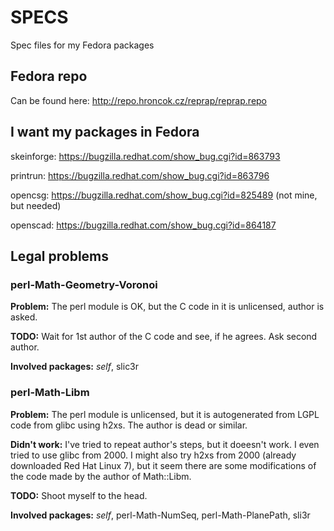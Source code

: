 SPECS
=====

Spec files for my Fedora packages

Fedora repo
-----------

Can be found here: http://repo.hroncok.cz/reprap/reprap.repo

I want my packages in Fedora
----------------------------

skeinforge: https://bugzilla.redhat.com/show_bug.cgi?id=863793

printrun: https://bugzilla.redhat.com/show_bug.cgi?id=863796

opencsg: https://bugzilla.redhat.com/show_bug.cgi?id=825489 (not mine, but needed)

openscad: https://bugzilla.redhat.com/show_bug.cgi?id=864187

Legal problems
--------------

### perl-Math-Geometry-Voronoi

**Problem:** The perl module is OK, but the C code in it is unlicensed, author is asked.

**TODO:** Wait for 1st author of the C code and see, if he agrees. Ask second author.

**Involved packages:** _self_, slic3r

### perl-Math-Libm

**Problem:** The perl module is unlicensed, but it is autogenerated from LGPL code from glibc using h2xs. The author is dead or similar.

**Didn't work:** I've tried to repeat author's steps, but it doeesn't work. I even tried to use glibc from 2000. I might also try h2xs from 2000 (already downloaded Red Hat Linux 7), but it seem there are some modifications of the code made by the author of Math::Libm.

**TODO:** Shoot myself to the head.

**Involved packages:** _self_, perl-Math-NumSeq, perl-Math-PlanePath, sli3r
